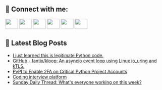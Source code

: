 ## 🔎 Connect with me:
[<img height="32" width="40" src="https://cdn.jsdelivr.net/npm/simple-icons@v5/icons/telegram.svg" />](https://t.me/bullbesh)
[<img height="32" width="40" src="https://cdn.jsdelivr.net/npm/simple-icons@v5/icons/vk.svg" />](https://vk.com/bullbesh)
[<img height="32" width="40" src="https://cdn.jsdelivr.net/npm/simple-icons@v5/icons/twitter.svg" />](https://twitter.com/bullbesh1)
[<img height="32" width="40" src="https://cdn.jsdelivr.net/npm/simple-icons@v5/icons/instagram.svg" />](https://www.instagram.com/bullbesh)
[<img height="32" width="40" src="https://cdn.jsdelivr.net/npm/simple-icons@v5/icons/reddit.svg" />](https://www.reddit.com/user/bullbesh)
[<img height="32" width="40" src="https://cdn.jsdelivr.net/npm/simple-icons@v5/icons/youtube.svg" />](https://www.youtube.com/channel/UCtfjRs6uzgq5mfm8S06WTcg)

## 📕 Latest Blog Posts
<!-- BLOG-POST-LIST:START -->
- [I just learned this is legitimate Python code.](https://www.reddit.com/r/Python/comments/vvmlxh/i_just_learned_this_is_legitimate_python_code/)
- [GitHub - fantix/kloop: An asyncio event loop using Linux io_uring and kTLS.](https://www.reddit.com/r/Python/comments/vvm6q9/github_fantixkloop_an_asyncio_event_loop_using/)
- [PyPI to Enable 2FA on Critical Python Project Accounts](https://www.reddit.com/r/Python/comments/vvlxq1/pypi_to_enable_2fa_on_critical_python_project/)
- [Coding interview platform](https://www.reddit.com/r/Python/comments/vvfmqp/coding_interview_platform/)
- [Sunday Daily Thread: What&#39;s everyone working on this week?](https://www.reddit.com/r/Python/comments/vvenfa/sunday_daily_thread_whats_everyone_working_on/)
<!-- BLOG-POST-LIST:END -->

